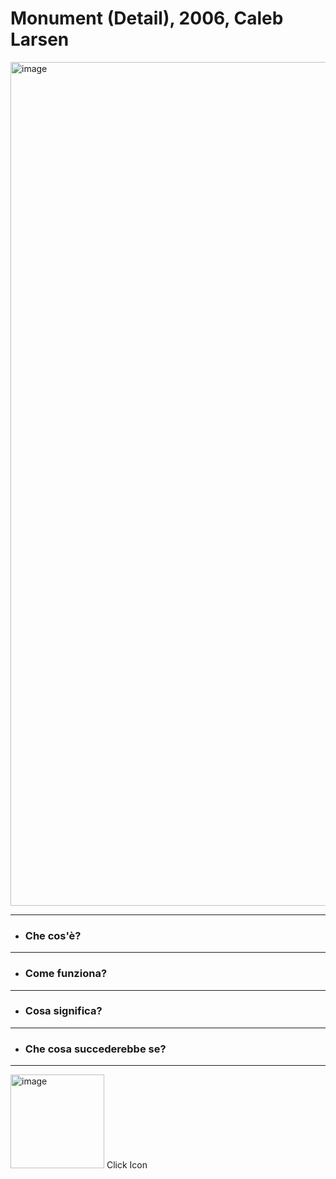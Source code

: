 
# Monument (Detail), 2006, Caleb Larsen

<img width="1350" alt="image" src="https://user-images.githubusercontent.com/101251566/174672951-e18031cb-afc6-42ac-b509-56e37c47e9d0.png">

------

* ### Che cos'è?

------

* ### Come funziona?

------

* ### Cosa significa?


------

* ### Che cosa succederebbe se?

 


------

[<img width="150" alt="image" src="https://user-images.githubusercontent.com/101251566/174838399-10f4a23a-d061-4e7f-95fa-bfb8e84e4d8a.svg">](link)   Click Icon





